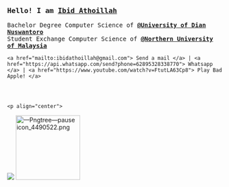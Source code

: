 
<h3 align="justify"> <samp>Hello! I am <b><a rel="nofollow noopener noreferrer" target="_blank" href="https://htmlpreview.github.io/?https://raw.githubusercontent.com/ibidathoillah/ibidathoillah/master/VisualCV%20(6_23_2021%203_24_57%20AM).html">Ibid Athoillah</a></b></samp></h3> 

<samp>
  Bachelor Degree Computer Science of <a target="_blank"  href="https://dinus.ac.id/"><b>@University of Dian Nuswantoro</b></a> <br>
  Student Exchange  Computer Science of <a target="_blank"  href="https://www.uum.edu.my/"><b>@Northern University of Malaysia</b></a> <br>
</samp>

    <a href="mailto:ibidathoillah@gmail.com"> Send a mail </a> | <a href="https://api.whatsapp.com/send?phone=62895328338770"> Whatsapp </a> | <a href="https://www.youtube.com/watch?v=FtutLA63Cp8"> Play Bad Apple! </a>



  
    <p align="center">

<img src="https://gist.githubusercontent.com/ibidathoillah/020148bd12965370f1ec077fe474cef9/raw/c1960d190f8b8b02f338b17e6580d6f864dfa806/source.gif"/>
<img src="https://gist.githubusercontent.com/ibidathoillah/020148bd12965370f1ec077fe474cef9/raw/17e042f148712b815216a846223ee70de576bf82/%25E2%2580%2594Pngtree%25E2%2580%2594pause%2520icon_4490522.png" alt="—Pngtree—pause icon_4490522.png" style="
    width: 150px;
">
</p>
